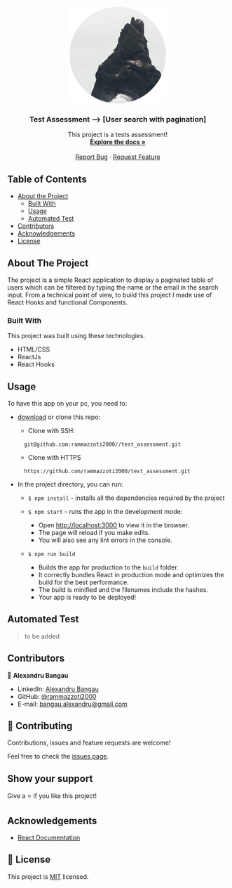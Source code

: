 <!--
*** Thanks for checking out this README Template. If you have a suggestion that would
*** make this better, please fork the repo and create a pull request or simply open
*** an issue with the tag "enhancement".
*** Thanks again! Now go create something AMAZING! :D
-->

<!-- PROJECT SHIELDS -->
<!--
*** I'm using markdown "reference style" links for readability.
*** Reference links are enclosed in brackets [ ] instead of parentheses ( ).
*** See the bottom of this document for the declaration of the reference variables
*** for contributors-url, forks-url, etc. This is an optional, concise syntax you may use.
*** https://www.markdownguide.org/basic-syntax/#reference-style-links
-->


<!-- PROJECT LOGO -->
<br />
<p align="center">
  <a href="https://github.com/rammazzoti2000/test_assessment">
    <img src="src/readmePics/logo.png" alt="Logo" width="220" height="220">
  </a>

  <h3 align="center">Test Assessment --> [User search with pagination]</h3>

  <p align="center">
    This project is a tests assessment!
    <br />
    <a href="https://github.com/rammazzoti2000/test_assessment"><strong>Explore the docs »</strong></a>
    <br />
    <br />
    <a href="https://github.com/rammazzoti2000/test_assessment/issues">Report Bug</a>
    ·
    <a href="https://github.com/rammazzoti2000/test_assessment/issues">Request Feature</a>
  </p>
</p>

<!-- TABLE OF CONTENTS -->
## Table of Contents

* [About the Project](#about-the-project)
  * [Built With](#built-with)
  * [Usage](#usage)
  * [Automated Test](#automated-test)
* [Contributors](#contributors)
* [Acknowledgements](#acknowledgements)
* [License](#license)

<!-- ABOUT THE PROJECT -->
## About The Project
The project is a simple React application to display a paginated table of users which can be filtered by typing the name or the email in the search input. From a technical point of view, to build this project I made use of React Hooks and functional Components.

### Built With
This project was built using these technologies.
* HTML/CSS
* ReactJs
* React Hooks

<!-- INSTALLATION -->
## Usage

To have this app on your pc, you need to:
* [download](https://github.com/rammazzoti2000/test_assessment/archive/develop.zip) or clone this repo:
  - Clone with SSH:
  ```
    git@github.com:rammazzoti2000//test_assessment.git
  ```
  - Clone with HTTPS
  ```
    https://github.com/rammazzoti2000/test_assessment.git
  ```

* In the project directory, you can run:

  - `$ npm install` - installs all the dependencies required by the project

  - `$ npm start` - runs the app in the development mode:
    - Open [http://localhost:3000](http://localhost:3000) to view it in the browser.
    - The page will reload if you make edits.
    - You will also see any lint errors in the console.

  - `$ npm run build`
    - Builds the app for production to the `build` folder.
    - It correctly bundles React in production mode and optimizes the build for the best performance.
    - The build is minified and the filenames include the hashes.
    - Your app is ready to be deployed!

## Automated Test
 > to be added

<!-- CONTACT -->
## Contributors

👤 **Alexandru Bangau**

- LinkedIn: [Alexandru Bangau](https://www.linkedin.com/in/alexandru-bangau/)
- GitHub: [@rammazzoti2000](https://github.com/rammazzoti2000)
- E-mail: bangau.alexandru@gmail.com

## :handshake: Contributing

Contributions, issues and feature requests are welcome!

Feel free to check the [issues page](https://github.com/rammazzoti2000/test_assessment/issues).

## Show your support

Give a :star: if you like this project!

<!-- ACKNOWLEDGEMENTS -->
## Acknowledgements
* [React Documentation](https://reactjs.org/docs/getting-started.html)


## 📝 License

This project is [MIT](https://opensource.org/licenses/MIT) licensed.
